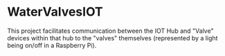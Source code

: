 # WaterValvesIOT
This project facilitates communication between the IOT Hub and "Valve" devices within that hub to the "valves" themselves (represented by a light being on/off in a Raspberry Pi).
